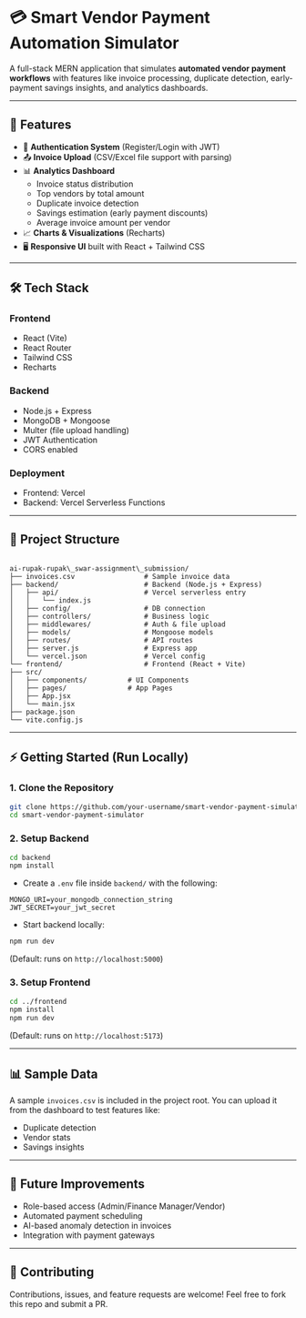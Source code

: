 


# 💳 Smart Vendor Payment Automation Simulator

A full-stack MERN application that simulates **automated vendor payment workflows** with features like invoice processing, duplicate detection, early-payment savings insights, and analytics dashboards.

---

## 🚀 Features

- 🔐 **Authentication System** (Register/Login with JWT)
- 📤 **Invoice Upload** (CSV/Excel file support with parsing)
- 📊 **Analytics Dashboard**
  - Invoice status distribution
  - Top vendors by total amount
  - Duplicate invoice detection
  - Savings estimation (early payment discounts)
  - Average invoice amount per vendor
- 📈 **Charts & Visualizations** (Recharts)
- 🖥️ **Responsive UI** built with React + Tailwind CSS

---

## 🛠️ Tech Stack

### **Frontend**
- React (Vite)
- React Router
- Tailwind CSS
- Recharts

### **Backend**
- Node.js + Express
- MongoDB + Mongoose
- Multer (file upload handling)
- JWT Authentication
- CORS enabled

### **Deployment**
- Frontend: Vercel  
- Backend: Vercel Serverless Functions

---

## 📂 Project Structure

```

ai-rupak-rupak\_swar-assignment\_submission/
├── invoices.csv                 # Sample invoice data
├── backend/                     # Backend (Node.js + Express)
│   ├── api/                     # Vercel serverless entry
│   │   └── index.js
│   ├── config/                  # DB connection
│   ├── controllers/             # Business logic
│   ├── middlewares/             # Auth & file upload
│   ├── models/                  # Mongoose models
│   ├── routes/                  # API routes
│   ├── server.js                # Express app
│   └── vercel.json              # Vercel config
└── frontend/                    # Frontend (React + Vite)
├── src/
│   ├── components/          # UI Components
│   ├── pages/               # App Pages
│   ├── App.jsx
│   └── main.jsx
├── package.json
└── vite.config.js

````

---

## ⚡ Getting Started (Run Locally)

### 1. Clone the Repository
```bash
git clone https://github.com/your-username/smart-vendor-payment-simulator.git
cd smart-vendor-payment-simulator
````

### 2. Setup Backend

```bash
cd backend
npm install
```

* Create a `.env` file inside `backend/` with the following:

```env
MONGO_URI=your_mongodb_connection_string
JWT_SECRET=your_jwt_secret
```

* Start backend locally:

```bash
npm run dev
```

(Default: runs on `http://localhost:5000`)

### 3. Setup Frontend

```bash
cd ../frontend
npm install
npm run dev
```

(Default: runs on `http://localhost:5173`)

---

## 📊 Sample Data

A sample `invoices.csv` is included in the project root. You can upload it from the dashboard to test features like:

* Duplicate detection
* Vendor stats
* Savings insights

---

## 🔮 Future Improvements

* Role-based access (Admin/Finance Manager/Vendor)
* Automated payment scheduling
* AI-based anomaly detection in invoices
* Integration with payment gateways

---

## 🤝 Contributing

Contributions, issues, and feature requests are welcome!
Feel free to fork this repo and submit a PR.

